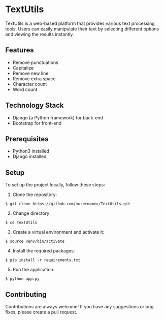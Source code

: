 # TextUtils
TextUtils is a web-based platform that provides various text processing tools. Users can easily manipulate their text by selecting different options and viewing the results instantly.

## Features
- Remove punctuations
- Capitalize
- Remove new line
- Remove extra space
- Character count
- Word count

## Technology Stack
- Django (a Python framework) for back-end
- Bootstrap for front-end

## Prerequisites
- Python3 installed
- Django installed

## Setup
To set up the project locally, follow these steps:

1. Clone the repository:

```$ git clone https://github.com/<username>/TextUtils.git```

2. Change directory

```$ cd TextUtils```

3. Create a virtual environment and activate it:

```$ python3 -m venv venv
$ source venv/bin/activate
```
4. Install the required packages:

```$ pip install -r requirements.txt```

5. Run the application:

```$ python app.py```

## Contributing
Contributions are always welcome! If you have any suggestions or bug fixes, please create a pull request.
